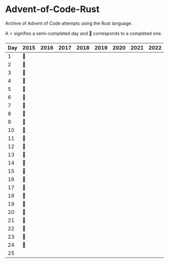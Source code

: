 # Advent-of-Code-Rust
Archive of Advent of Code attempts using the Rust language.

 A :star: signifies a semi-completed day and :star2: corresponds to a completed one.

| Day | 2015    | 2016 | 2017 | 2018 | 2019 | 2020 | 2021 | 2022 | 2023 |
|-----|---------|------|------|------|------|------|------|------|------|
| 1   | :star2: |      |      |      |      |      |      |      |      |
| 2   | :star2: |      |      |      |      |      |      |      |      |
| 3   | :star2: |      |      |      |      |      |      |      |      |
| 4   | :star2: |      |      |      |      |      |      |      |      |
| 5   | :star2: |      |      |      |      |      |      |      |      |
| 6   | :star2: |      |      |      |      |      |      |      |      |
| 7   | :star2: |      |      |      |      |      |      |      |      |
| 8   | :star2: |      |      |      |      |      |      |      |      |
| 9   | :star2: |      |      |      |      |      |      |      |      |
| 10  | :star2: |      |      |      |      |      |      |      |      |
| 11  | :star2: |      |      |      |      |      |      |      |      |
| 12  | :star2: |      |      |      |      |      |      |      |      |
| 13  | :star2: |      |      |      |      |      |      |      |      |
| 14  | :star2: |      |      |      |      |      |      |      |      |
| 15  | :star2: |      |      |      |      |      |      |      |      |
| 16  | :star2: |      |      |      |      |      |      |      |      |
| 17  | :star2: |      |      |      |      |      |      |      |      |
| 18  | :star2: |      |      |      |      |      |      |      |      |
| 19  | :star2: |      |      |      |      |      |      |      |      |
| 20  | :star2: |      |      |      |      |      |      |      |      |
| 21  | :star2: |      |      |      |      |      |      |      |      |
| 22  | :star2: |      |      |      |      |      |      |      |      |
| 23  | :star2: |      |      |      |      |      |      |      |      |
| 24  | :star2: |      |      |      |      |      |      |      |      |
| 25  |         |      |      |      |      |      |      |      |      |
